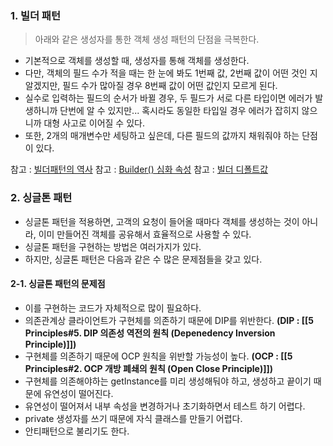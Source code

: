 ### 1. 빌더 패턴
> 아래와 같은 생성자를 통한 객체 생성 패턴의 단점을 극복한다.

- 기본적으로 객체를 생성할 때, 생성자를 통해 객체를 생성한다.
- 다만, 객체의 필드 수가 적을 때는 한 눈에 봐도 1번째 값, 2번째 값이 어떤 것인 지 알겠지만, 필드 수가 많아질 경우 8번째 값이 어떤 값인지 모르게 된다.
- 실수로 입력하는 필드의 순서가 바뀔 경우, 두 필드가 서로 다른 타입이면 에러가 발생하니까 단번에 알 수 있지만... 혹시라도 동일한 타입일 경우 에러가 잡히지 않으니까 대형 사고로 이어질 수 있다.
- 또한, 2개의 매개변수만 세팅하고 싶은데, 다른 필드의 값까지 채워줘야 하는 단점이 있다.

참고 : [빌더패턴의 역사](https://squirmm.tistory.com/entry/SpringJava-Builder)
참고 : [Builder() 심화 속성](https://adjh54.tistory.com/96)
참고 : [빌더 디폴트값](https://bbeomgeun.tistory.com/174)

### 2. 싱글톤 패턴
- 싱글톤 패턴을 적용하면, 고객의 요청이 들어올 때마다 객체를 생성하는 것이 아니라, 이미 만들어진 객체를 공유해서 효율적으로 사용할 수 있다.
- 싱글톤 패턴을 구현하는 방법은 여러가지가 있다.
- 하지만, 싱글톤 패턴은 다음과 같은 수 많은 문제점들을 갖고 있다.

#### 2-1. 싱글톤 패턴의 문제점
- 이를 구현하는 코드가 자체적으로 많이 필요하다.
- 의존관계상 클라이언트가 구현체를 의존하기 때문에 DIP를 위반한다. **(DIP : [[5 Principles#5. DIP 의존성 역전의 원칙 (Depenedency Inversion Principle)]])**
- 구현체를 의존하기 때문에 OCP 원칙을 위반할 가능성이 높다. **(OCP : [[5 Principles#2. OCP 개방 폐쇄의 원칙 (Open Close Principle)]])**
- 구현체를 의존해야하는 getInstance를 미리 생성해둬야 하고, 생성하고 끝이기 때문에 유연성이 떨어진다.
- 유연성이 떨어져서 내부 속성을 변경하거나 초기화하면서 테스트 하기 어렵다.
- private 생성자를 쓰기 때문에 자식 클래스를 만들기 어렵다.
- 안티패턴으로 불리기도 한다.